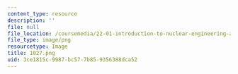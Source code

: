 ```yaml
---
content_type: resource
description: ''
file: null
file_location: /coursemedia/22-01-introduction-to-nuclear-engineering-and-ionizing-radiation-fall-2016/3ce1815c9987bc577b859356388dca52_1027.png
file_type: image/png
resourcetype: Image
title: 1027.png
uid: 3ce1815c-9987-bc57-7b85-9356388dca52
---
```

